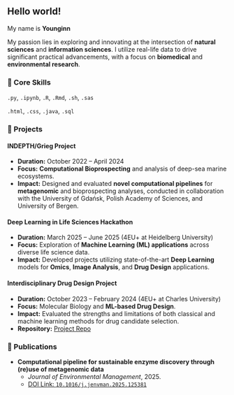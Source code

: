 ## Hello world!

My name is **Younginn**

My passion lies in exploring and innovating at the intersection of **natural sciences** and **information sciences**. I utilize real-life data to drive significant practical advancements, with a focus on **biomedical** and **environmental research**.

### 🚀 Core Skills

`.py`, `.ipynb`, `.R`, `.Rmd`, `.sh`, `.sas`

`.html`, `.css`, `.java`, `.sql`


### 📂 Projects

#### **INDEPTH/Grieg Project**
* **Duration:** October 2022 – April 2024
* **Focus:** **Computational Bioprospecting** and analysis of deep-sea marine ecosystems.
* **Impact:** Designed and evaluated **novel computational pipelines** for **metagenomic** and bioprospecting analyses, conducted in collaboration with the University of Gdańsk, Polish Academy of Sciences, and University of Bergen.

#### **Deep Learning in Life Sciences Hackathon**
* **Duration:** March 2025 – June 2025 (4EU+ at Heidelberg University)
* **Focus:** Exploration of **Machine Learning (ML) applications** across diverse life science data.
* **Impact:** Developed projects utilizing state-of-the-art **Deep Learning** models for **Omics**, **Image Analysis**, and **Drug Design** applications.

#### **Interdisciplinary Drug Design Project**
* **Duration:** October 2023 – February 2024 (4EU+ at Charles University)
* **Focus:** Molecular Biology and **ML-based Drug Design**.
* **Impact:** Evaluated the strengths and limitations of both classical and machine learning methods for drug candidate selection.
* **Repository:** [Project Repo](https://github.com/young-sudo/meet-eu-2023-projects)


### 📝 Publications

* **Computational pipeline for sustainable enzyme discovery through (re)use of metagenomic data**
    * *Journal of Environmental Management*, 2025.
    * [DOI Link: `10.1016/j.jenvman.2025.125381`](https://doi.org/10.1016/j.jenvman.2025.125381)


<!--
**young-sudo/young-sudo** is a ✨ _special_ ✨ repository because its `README.md` (this file) appears on your GitHub profile.
-->
